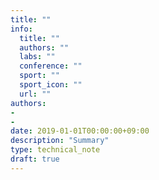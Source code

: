 ```yaml
---
title: ""
info:
  title: ""
  authors: ""
  labs: ""
  conference: ""
  sport: ""
  sport_icon: ""
  url: ""
authors:
-
-
date: 2019-01-01T00:00:00+09:00
description: "Summary"
type: technical_note
draft: true
---
```

